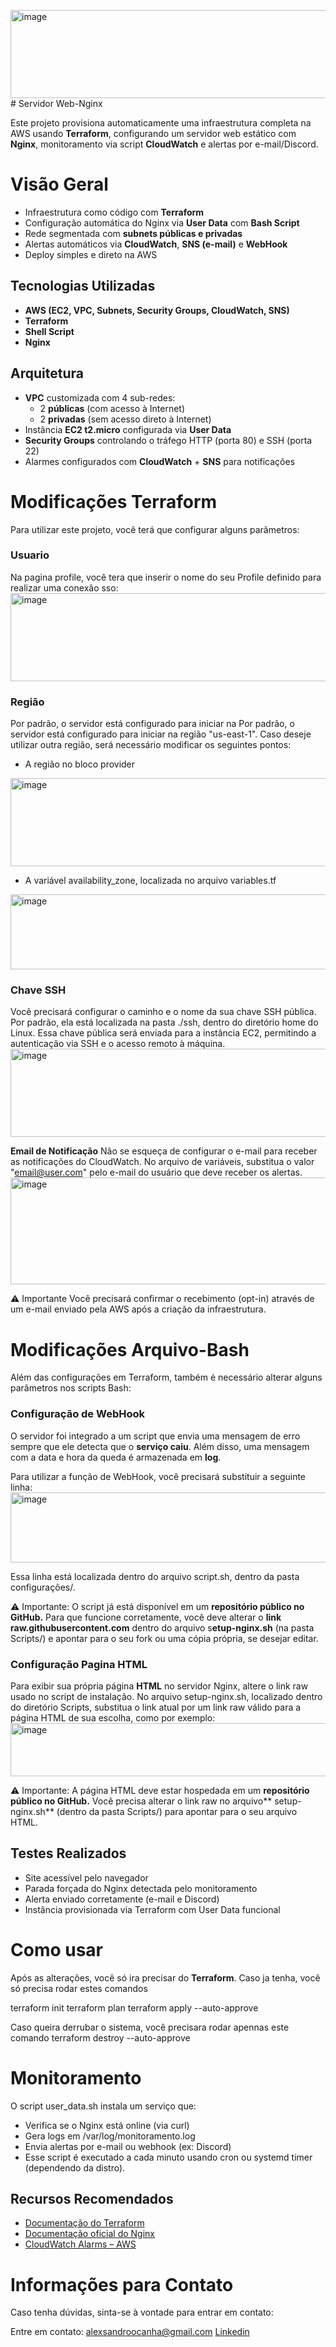 <img width="606" height="141" alt="image" src="https://github.com/user-attachments/assets/5655e846-5e51-4d2a-994c-47a8d1b700a1" /># Servidor Web-Nginx

Este projeto provisiona automaticamente uma infraestrutura completa na AWS usando **Terraform**, configurando um servidor web estático com **Nginx**, monitoramento via script **CloudWatch** e alertas por e-mail/Discord.

# Visão Geral
- Infraestrutura como código com **Terraform**
- Configuração automática do Nginx via **User Data** com **Bash Script**
- Rede segmentada com **subnets públicas e privadas**
- Alertas automáticos via **CloudWatch**, **SNS (e-mail)** e **WebHook**
- Deploy simples e direto na AWS

## Tecnologias Utilizadas
- **AWS (EC2, VPC, Subnets, Security Groups, CloudWatch, SNS)**
- **Terraform**
- **Shell Script**
- **Nginx**

## Arquitetura
- **VPC** customizada com 4 sub-redes:
  - 2 **públicas** (com acesso à Internet)
  - 2 **privadas** (sem acesso direto à Internet)
- Instância **EC2 t2.micro** configurada via **User Data**
- **Security Groups** controlando o tráfego HTTP (porta 80) e SSH (porta 22)
- Alarmes configurados com **CloudWatch** + **SNS** para notificações

# Modificações Terraform
Para utilizar este projeto, você terá que configurar alguns parâmetros:

### **Usuario**
Na pagina profile, você tera que inserir o nome do seu Profile definido para realizar uma conexão sso:
<img width="606" height="141" alt="image" src="https://github.com/user-attachments/assets/b5562008-015d-4dc7-8c9f-5396ecc880c5" />

### **Região**
Por padrão, o servidor está configurado para iniciar na Por padrão, o servidor está configurado para iniciar na região "us-east-1". Caso deseje utilizar outra região, será necessário modificar os seguintes pontos:

- A região no bloco provider
<img width="606" height="141" alt="image" src="https://github.com/user-attachments/assets/b5562008-015d-4dc7-8c9f-5396ecc880c5" />

- A variável availability_zone, localizada no arquivo variables.tf
<img width="650" height="120" alt="image" src="https://github.com/user-attachments/assets/6031b175-4cd5-4fcb-9283-a51113bd0433" />


### **Chave SSH**
Você precisará configurar o caminho e o nome da sua chave SSH pública.
Por padrão, ela está localizada na pasta ./ssh, dentro do diretório home do Linux. Essa chave pública será enviada para a instância EC2, permitindo a autenticação via SSH e o acesso remoto à máquina.
<img width="636" height="141" alt="image" src="https://github.com/user-attachments/assets/a7a6f685-a28e-47b9-8b26-3aa925b45eb1" />

**Email de Notificação**
Não se esqueça de configurar o e-mail para receber as notificações do CloudWatch.
No arquivo de variáveis, substitua o valor "email@user.com" pelo e-mail do usuário que deve receber os alertas.
<img width="698" height="171" alt="image" src="https://github.com/user-attachments/assets/cbbd77c5-ee05-4e9d-a52f-551f083c316a" />

⚠️ Importante
Você precisará confirmar o recebimento (opt-in) através de um e-mail enviado pela AWS após a criação da infraestrutura.

# Modificações Arquivo-Bash
Além das configurações em Terraform, também é necessário alterar alguns parâmetros nos scripts Bash:

### **Configuração de WebHook**
O servidor foi integrado a um script que envia uma mensagem de erro sempre que ele detecta que o **serviço caiu**.
Além disso, uma mensagem com a data e hora da queda é armazenada em **log**.

Para utilizar a função de WebHook, você precisará substituir a seguinte linha:
<img width="681" height="112" alt="image" src="https://github.com/user-attachments/assets/122d92b1-bc2a-4f8f-a5bf-cb03f3dab35c" />

Essa linha está localizada dentro do arquivo script.sh, dentro da pasta configurações/.


⚠️ Importante:
O script já está disponível em um **repositório público no GitHub.**
Para que funcione corretamente, você deve alterar o **link raw.githubusercontent.com** dentro do arquivo s**etup-nginx.sh** (na pasta Scripts/) e apontar para o seu fork ou uma cópia própria, se desejar editar.

### **Configuração Pagina HTML**
Para exibir sua própria página **HTML** no servidor Nginx, altere o link raw usado no script de instalação.
No arquivo setup-nginx.sh, localizado dentro do diretório Scripts, substitua o link atual por um link raw válido para a página HTML de sua escolha, como por exemplo:
<img width="1028" height="85" alt="image" src="https://github.com/user-attachments/assets/1c542a5c-bf76-47bc-80b6-712dd8f90cd0" />

⚠️ Importante:
A página HTML deve estar hospedada em um **repositório público no GitHub.**
Você precisa alterar o link raw no arquivo** setup-nginx.sh** (dentro da pasta Scripts/) para apontar para o seu arquivo HTML.


## Testes Realizados
- Site acessível pelo navegador
- Parada forçada do Nginx detectada pelo monitoramento
- Alerta enviado corretamente (e-mail e Discord)
- Instância provisionada via Terraform com User Data funcional

# Como usar
Após as alterações, você só ira precisar do **Terraform**.
Caso ja tenha, você só precisa rodar estes comandos

terraform init
terraform plan
terraform apply --auto-approve

Caso queira derrubar o sistema, você precisara rodar apennas este comando
terraform destroy --auto-approve

# Monitoramento
O script user_data.sh instala um serviço que:
- Verifica se o Nginx está online (via curl)
- Gera logs em /var/log/monitoramento.log
- Envia alertas por e-mail ou webhook (ex: Discord)
- Esse script é executado a cada minuto usando cron ou systemd timer (dependendo da distro).

## Recursos Recomendados
- [Documentação do Terraform](https://developer.hashicorp.com/terraform/docs)
- [Documentação oficial do Nginx](https://nginx.org/en/docs/)
- [CloudWatch Alarms – AWS](https://docs.aws.amazon.com/AmazonCloudWatch/latest/monitoring/AlarmThatSendsEmail.html)

# Informações para Contato
Caso tenha dúvidas, sinta-se à vontade para entrar em contato:

Entre em contato:
alexsandroocanha@gmail.com
[Linkedin](https://www.linkedin.com/in/alexsandro-ocanha-rodrigues-77149a35b/)
